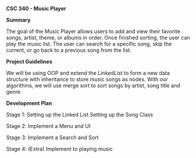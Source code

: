 **CSC 340 - Music Player**

**Summary**

The goal of the Music Player allows users to add and view their favorite songs, artist, theme, or albums in order. Once finished sorting, the user can play the music list. The user can search for a specific song, skip the current, or go back to a previous song from the list.


**Project Guidelines**

We will be using OOP and extend the LinkedList to form a new data structure with inheritance to store music songs as nodes. With our algorithms, we will use merge sort to sort songs by artist, song title and genre.


**Development Plan**

Stage 1:
Setting up the Linked List
Setting up the Song Class

Stage 2:
Implement a Menu and UI

Stage 3:
Implement a Search and Sort

Stage 4: (Extra)
Implement to playing music
